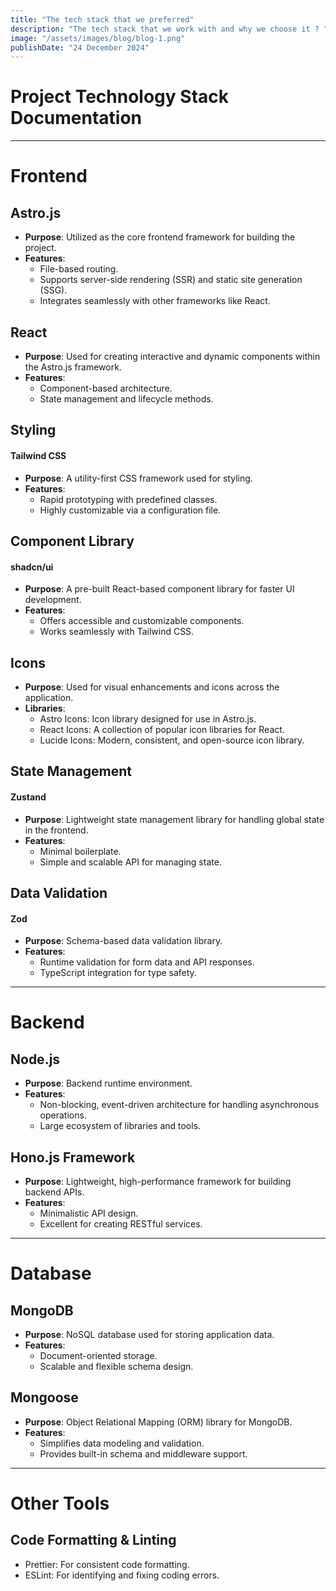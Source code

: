 ```yaml
---
title: "The tech stack that we preferred"
description: "The tech stack that we work with and why we choose it ? "
image: "/assets/images/blog/blog-1.png"
publishDate: "24 December 2024"
---
```


# **Project Technology Stack Documentation**

---

# **Frontend**

## **Astro.js**

- **Purpose**: Utilized as the core frontend framework for building the project.
- **Features**:
  -  File-based routing.
  -  Supports server-side rendering (SSR) and static site generation (SSG).
  -  Integrates seamlessly with other frameworks like React.

## **React**

- **Purpose**: Used for creating interactive and dynamic components within the Astro.js framework.
- **Features**:
  -  Component-based architecture.
  -  State management and lifecycle methods.

## **Styling**

#### Tailwind CSS

- **Purpose**: A utility-first CSS framework used for styling.
- **Features**:
  -  Rapid prototyping with predefined classes.
  -  Highly customizable via a configuration file.

## **Component Library**

#### shadcn/ui

- **Purpose**: A pre-built React-based component library for faster UI development.
- **Features**:
  -  Offers accessible and customizable components.
  -  Works seamlessly with Tailwind CSS.

## **Icons**

- **Purpose**: Used for visual enhancements and icons across the application.
- **Libraries**:
  -  Astro Icons: Icon library designed for use in Astro.js.
  -  React Icons: A collection of popular icon libraries for React.
  -  Lucide Icons: Modern, consistent, and open-source icon library.

## **State Management**

#### Zustand

- **Purpose**: Lightweight state management library for handling global state in the frontend.
- **Features**:
  -  Minimal boilerplate.
  -  Simple and scalable API for managing state.

## **Data Validation**

#### Zod

- **Purpose**: Schema-based data validation library.
- **Features**:
  -  Runtime validation for form data and API responses.
  -  TypeScript integration for type safety.

---

# **Backend**

## **Node.js**

- **Purpose**: Backend runtime environment.
- **Features**:
  -  Non-blocking, event-driven architecture for handling asynchronous operations.
  -  Large ecosystem of libraries and tools.

## **Hono.js Framework**

- **Purpose**: Lightweight, high-performance framework for building backend APIs.
- **Features**:
  -  Minimalistic API design.
  -  Excellent for creating RESTful services.

---

# **Database**

## **MongoDB**

- **Purpose**: NoSQL database used for storing application data.
- **Features**:
  -  Document-oriented storage.
  -  Scalable and flexible schema design.

## **Mongoose**

- **Purpose**: Object Relational Mapping (ORM) library for MongoDB.
- **Features**:
  -  Simplifies data modeling and validation.
  -  Provides built-in schema and middleware support.

---

# **Other Tools**

## **Code Formatting & Linting**

- Prettier: For consistent code formatting.
- ESLint: For identifying and fixing coding errors.
